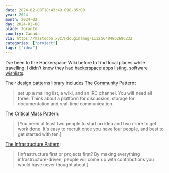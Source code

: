 ```yaml
---
date: 2024-02-08T18:43:49.098-05:00
year: 2024
month: 2024-02
day: 2024-02-08
place: Toronto
country: Canada
via: https://mastodon.xyz/@douginamug/111256404862696232
categories: ["project"]
tags: ["idea"]
---
```

I've been to the Hackerspace Wiki before to find local places while travelling. I didn't know they had [hackerspace apps listing](https://wiki.hackerspaces.org/Hackerspace_Software), [software wishlists](https://wiki.hackerspaces.org/Software_Wish_List).

Their [design patterns library](https://wiki.hackerspaces.org/Design_Patterns) includes [The Community Pattern](https://wiki.hackerspaces.org/The_Community_Pattern):

> set up a mailing list, a wiki, and an IRC channel. You will need all three. Think about a platform for discussion, storage for documentation and real-time communication.

[The Critical Mass Pattern](https://wiki.hackerspaces.org/The_Critical_Mass_Pattern):

> [You need at least two people to start an idea and two more to get work done. It's easy to recruit once you have four people, and best to get started with ten.]

[The Infrastructure Pattern](https://wiki.hackerspaces.org/The_Infrastructure_Pattern):

> [Infrastructure first or projects first? By making everything infrastructure-driven, people will come up with contributions you would have never thought about.]
